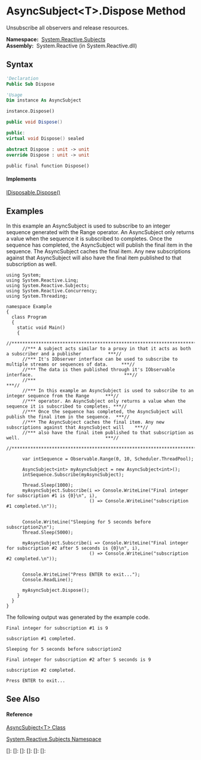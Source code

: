 # AsyncSubject\<T\>.Dispose Method

Unsubscribe all observers and release resources.

**Namespace:**  [System.Reactive.Subjects](System.Reactive.Subjects\System.Reactive.Subjects.md)  
**Assembly:**  System.Reactive (in System.Reactive.dll)

## Syntax

```vb
'Declaration
Public Sub Dispose
```

```vb
'Usage
Dim instance As AsyncSubject

instance.Dispose()
```

```csharp
public void Dispose()
```

```c++
public:
virtual void Dispose() sealed
```

```fsharp
abstract Dispose : unit -> unit 
override Dispose : unit -> unit 
```

```jscript
public final function Dispose()
```

#### Implements

[IDisposable.Dispose()](https://msdn.microsoft.com/en-us/library/es4s3w1d)

## Examples

In this example an AsyncSubject is used to subscribe to an integer sequence generated with the Range operator. An AsyncSubject only returns a value when the sequence it is subscribed to completes. Once the sequence has completed, the AsyncSubject will publish the final item in the sequence. The AsyncSubject caches the final item. Any new subscriptions against that AsyncSubject will also have the final item published to that subscription as well.

    using System;
    using System.Reactive.Linq;
    using System.Reactive.Subjects;
    using System.Reactive.Concurrency;
    using System.Threading;
    
    namespace Example
    {
      class Program
      {
        static void Main()
        {
          //*******************************************************************************************************//
          //*** A subject acts similar to a proxy in that it acts as both a subscriber and a publisher          ***//
          //*** It's IObserver interface can be used to subscribe to multiple streams or sequences of data.     ***//
          //*** The data is then published through it's IObservable interface.                                  ***//
          //***                                                                                                 ***//
          //*** In this example an AsyncSubject is used to subscribe to an integer sequence from the Range      ***//
          //*** operator. An AsyncSubject only returns a value when the sequence it is subscribed to completes. ***//
          //*** Once the sequence has completed, the AsyncSubject will publish the final item in the sequence.  ***//
          //*** The AsyncSubject caches the final item. Any new subscriptions against that AsyncSubject will    ***//
          //*** also have the final item published to that subscription as well.                                ***//
          //*******************************************************************************************************//
    
          var intSequence = Observable.Range(0, 10, Scheduler.ThreadPool);
    
          AsyncSubject<int> myAsyncSubject = new AsyncSubject<int>();
          intSequence.Subscribe(myAsyncSubject);
    
          Thread.Sleep(1000);
          myAsyncSubject.Subscribe(i => Console.WriteLine("Final integer for subscription #1 is {0}\n", i),
                                   () => Console.WriteLine("subscription #1 completed.\n"));
                                    
          
          Console.WriteLine("Sleeping for 5 seconds before subscription2\n");
          Thread.Sleep(5000);
    
          myAsyncSubject.Subscribe(i => Console.WriteLine("Final integer for subscription #2 after 5 seconds is {0}\n", i),
                                   () => Console.WriteLine("subscription #2 completed.\n"));
    
    
          Console.WriteLine("Press ENTER to exit...");
          Console.ReadLine();
    
          myAsyncSubject.Dispose();
        }
      }
    }

The following output was generated by the example code.

    Final integer for subscription #1 is 9
    
    subscription #1 completed.
    
    Sleeping for 5 seconds before subscription2
    
    Final integer for subscription #2 after 5 seconds is 9
    
    subscription #2 completed.
    
    Press ENTER to exit...

## See Also

#### Reference

[AsyncSubject\<T\> Class](AsyncSubject\AsyncSubject(T).md)

[System.Reactive.Subjects Namespace](System.Reactive.Subjects\System.Reactive.Subjects.md)

[]: 
[]: 
[]: 
[]: 
[]: 
[]: 